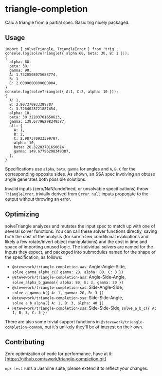 # triangle-completion
Calc a triangle from a partial spec. Basic trig nicely packaged.

## Usage
```
import { solveTriangle, TriangleError } from 'trig';
console.log(solveTriangle({ alpha:60, beta: 30, B: 1 }));
{
  alpha: 60,
  beta: 30,
  gamma: 90,
  A: 1.7320508075688774,
  B: 1
  C: 2.0000000000000004,
}
console.log(solveTriangle({ A:1, C:2, alpha: 10 }));
{
  A: 1,
  B: 2.907370933399707
  C: 3.7264028721887454,
  alpha: 10,
  beta: 30.32203701650613,
  gamma: 139.67796298349387,
  alt: {
    A: 1,
    B: 2,
    C: 2.907370933399707,
    alpha: 10,
    beta: 20.32203701650614
    gamma: 149.67796298349387,
  },
}
```

Specifications use `alpha`, `beta`, `gamma` for angles and `A`, `B`, `C` for the
corresponding opposite sides. As shown, an SSA spec involving an obtuse angle
generates both possible solutions.

Invalid inputs (zero/NaN/undefined, or unsolvable specifications) throw
`TriangleError`, trivially derived from `Error`. `null` inputs propogate to the output without throwing an
error.

## Optimizing

solveTriangle analyzes and mutates the input spec to match up with one of
several solver functions. You can call these solver functions directly, saving
both the cost of the analysis (for sure a few conditional evaluations and likely
a few rotate/invert object manipulations) and the cost in time and space of
importing unused logic. The individual solvers are named for the inputs they
expect, and packaged into submodules named for the shape of the specification,
as follows:

- `@stevework/triangle-completion-aas`: Angle-Angle-Side, `solve_gamma_alpha_c({ gamma: 20, alpha: 80, C: 3 })`
- `@stevework/triangle-completion-asa`: Angle-Side-Angle, `solve_alpha_b_gamma({ alpha: 80, B: 3, gamma: 20 })`
- `@stevework/triangle-completion-sas`: Side-Angle-Side, `solve_a_gamma_b({ A: 1, gamma: 20, B: 3 })`
- `@stevework/triangle-completion-ssa`: Side-Side-Angle, `solve_a_b_alpha({ A: 1, B: 3, alpha: 40 })`
- `@stevework/triangle-completion-sss`: Side-Side-Side, `solve_a_b_c({ A: 1, B: 3, C: 5 })`

There are also some trivial support functions in
`@stevework/triangle-completion-common`, but it's unlikely they'll be of
interest on their own.

## Contributing
Zero optimization of code for performance, have at it:
[https://github.com/swork/triangle-completion.git]

`npx test` runs a Jasmine suite, please extend it to reflect your changes.
